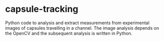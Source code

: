 # capsule-tracking
Python code to analysis and extract measurements from experimental images of capsules travelling in a channel. The image analysis depends on the OpenCV and the subsequent analysis is written in Python. 
